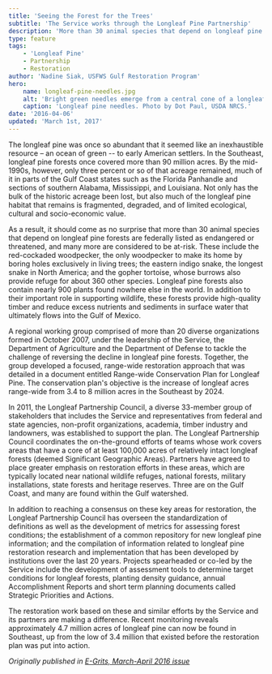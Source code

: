 ```yaml
---
title: 'Seeing the Forest for the Trees'
subtitle: 'The Service works through the Longleaf Pine Partnership'
description: 'More than 30 animal species that depend on longleaf pine forests are federally listed as endangered or threatened, and many more are considered to be at-risk. This is why the U.S. Fish and Wildlife Service is working with partners to restore longleaf pine across the southeastern United States.'
type: feature
tags:
    - 'Longleaf Pine'
    - Partnership
    - Restoration
author: 'Nadine Siak, USFWS Gulf Restoration Program'
hero:
    name: longleaf-pine-needles.jpg
    alt: 'Bright green needles emerge from a central cone of a longleaf pine tree'
    caption: 'Longleaf pine needles. Photo by Dot Paul, USDA NRCS.'
date: '2016-04-06'
updated: 'March 1st, 2017'
---
```


The longleaf pine was once so abundant that it seemed like an inexhaustible resource – an ocean of green -- to early American settlers. In the Southeast, longleaf pine forests once covered more than 90 million acres. By the mid-1990s, however, only three percent or so of that acreage remained, much of it in parts of the Gulf Coast states such as the Florida Panhandle and sections of southern Alabama, Mississippi, and Louisiana. Not only has the bulk of the historic acreage been lost, but also much of the longleaf pine habitat that remains is fragmented, degraded, and of limited ecological, cultural and socio-economic value.

As a result, it should come as no surprise that more than 30 animal species that depend on longleaf pine forests are federally listed as endangered or threatened, and many more are considered to be at-risk. These include the red-cockaded woodpecker, the only woodpecker to make its home by boring holes exclusively in living trees; the eastern indigo snake, the longest snake in North America; and the gopher tortoise, whose burrows also provide refuge for about 360 other species. Longleaf pine forests also contain nearly 900 plants found nowhere else in the world. In addition to their important role in supporting wildlife, these forests provide high-quality timber and reduce excess nutrients and sediments in surface water that ultimately flows into the Gulf of Mexico.

A regional working group comprised of more than 20 diverse organizations formed in October 2007, under the leadership of the Service, the Department of Agriculture and the Department of Defense to tackle the challenge of reversing the decline in longleaf pine forests. Together, the group developed a focused, range-wide restoration approach that was detailed in a document entitled Range-wide Conservation Plan for Longleaf Pine. The conservation plan's objective is the increase of longleaf acres range-wide from 3.4 to 8 million acres in the Southeast by 2024.

In 2011, the Longleaf Partnership Council, a diverse 33-member group of stakeholders that includes the Service and representatives from federal and state agencies, non-profit organizations, academia, timber industry and landowners, was established to support the plan. The Longleaf Partnership Council coordinates the on-the-ground efforts of teams whose work covers areas that have a core of at least 100,000 acres of relatively intact longleaf forests (deemed Significant Geographic Areas). Partners have agreed to place greater emphasis on restoration efforts in these areas, which are typically located near national wildlife refuges, national forests, military installations, state forests and heritage reserves. Three are on the Gulf Coast, and many are found within the Gulf watershed.

In addition to reaching a consensus on these key areas for restoration, the Longleaf Partnership Council has overseen the standardization of definitions as well as the development of metrics for assessing forest conditions; the establishment of a common repository for new longleaf pine information; and the compilation of information related to longleaf pine restoration research and implementation that has been developed by institutions over the last 20 years. Projects spearheaded or co-led by the Service include the development of assessment tools to determine target conditions for longleaf forests, planting density guidance, annual Accomplishment Reports and short term planning documents called Strategic Priorities and Actions.

The restoration work based on these and similar efforts by the Service and its partners are making a difference. Recent monitoring reveals approximately 4.7 million acres of longleaf pine can now be found in Southeast, up from the low of 3.4 million that existed before the restoration plan was put into action.

*Originally published in [E-Grits, March-April 2016 issue](https://issuu.com/usfwssoutheast/docs/egrits-marapr2016)*
